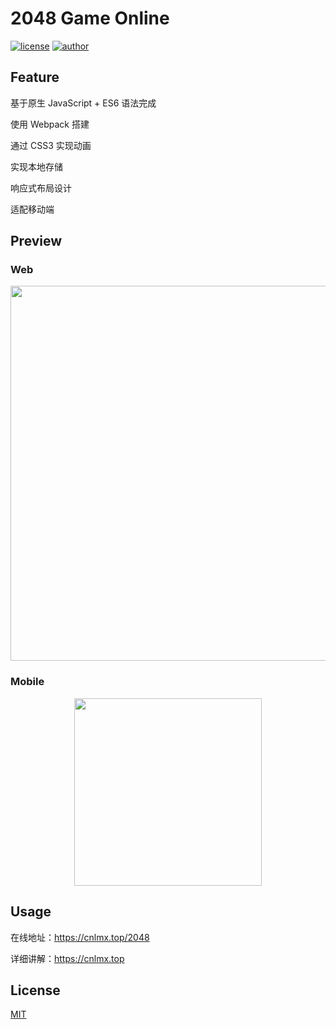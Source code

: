 # 2048 Game Online

[![license](https://img.shields.io/badge/license-MIT-blue)](./LICENSE) [![author](https://img.shields.io/badge/author-CNLMX-orange)](https://github.com/cnlmx)

## Feature

基于原生  JavaScript + ES6 语法完成

使用 Webpack 搭建

通过 CSS3 实现动画

实现本地存储

响应式布局设计

适配移动端

## Preview

### Web

<div align=center><img src="https://gitee.com/cnlmx/blog/raw/master/img/204801.jpg" width="600">
</div>


### Mobile

<div align=center>
  <img src="https://gitee.com/cnlmx/blog/raw/master/img/204802.png" width="300">
</div>


## Usage

在线地址：https://cnlmx.top/2048

详细讲解：https://cnlmx.top

## License

[MIT](./LICENSE)